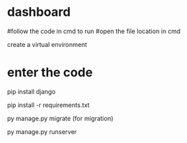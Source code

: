 # dashboard

#follow the code in cmd to run
#open the file location in cmd


create a virtual environment



# **enter the code**

  pip install django
    
  pip install -r requirements.txt
    
  py manage.py migrate (for migration)
  
  py manage.py runserver
